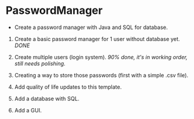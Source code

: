 # PasswordManager

- Create a password manager with Java and SQL for database.

1. Create a basic password manager for 1 user without database yet.
*DONE*

2. Create multiple users (login system).
*90% done, it's in working order, still needs polishing.*

4. Creating a way to store those passwords (first with a simple .csv file).


5. Add quality of life updates to this template.


6. Add a database with SQL.


7. Add a GUI.


 
